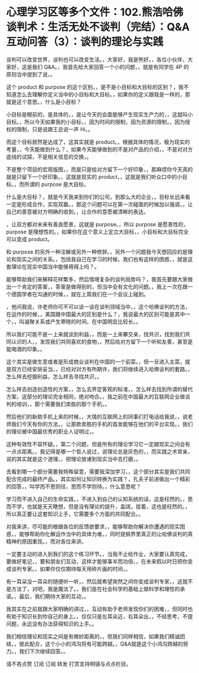 # 心理学习区等多个文件：102.熊浩哈佛谈判术：生活无处不谈判（完结）：Q&A互动问答（3）：谈判的理论与实践

谈判可以改变世界，谈判也可以改变生活。，大家好，我是熊好。，各位小伙伴，大家好，这是我们 Q&A。，我首先给大家回答一个小的问题，，就是有同学在 4P 的原则当中提到了说，。

这个 product 和 purpose 的这个区别，，是不是小目标和大目标的区别？，我不知道怎么去理解你定义当中的小目标和大目标。，如果你的定义跟我是一样的，那就是这个意思。，什么是小目标？

小目标是眼前的，是具体的，，是让今天的会面能够产生现实生产力的，，这就叫小目标。，所以今天如果我的小目标，，因为时间的限制，因为资源的限制，，因为授权的限制，只是说跟王总说一声 Hi，。

而这个目标居然是达成了，这其实就是 product。，根据具体的情况，极为现实的考量，，今天能做到什么？，如果今天能够做到的不是对产品的介绍，，不是对对方底线的试探，不是相关信息的交换，。

不是整个项目的宏观版图，，而是只是给对方留下一个好印象，，那麻烦你今天真的就是只留下一个好印象。，这就是现实的 product，，这就是我们听众口中的小目标。，而所谓的 purpose 是大目标。

什么是大目标？，就是今天我来到你们的公司，到那么大的企业，，目标长远来看一定是形成合作，实现双赢。，那这个问题可以在第一次碰面的时候加以强调，，让自己的善意被对方明确的收到，，让合作的意愿被清晰的表达。

，让双方都对未来有善良愿景，这就是 purpose。，所以 purpose 是愿景性的，purpose 是理想性的。，如果你在这个意义上定立大目标，，小目标和大目标完全可以变成 product。

和 purpose 的另外一种注解或另外一种修辞。，另外一个问题我今天想回应的是理论和现实之间的关系。，包括我自己在学习的时候，我们也有这样的困惑，，就是这套理论在现实中国当中能够用得上吗？。

能够帮助我们来解释花样繁多，然后情境复杂的谈判局势吗？，我首先要跟大家做出一个肯定的答案，，答案是做得到的，但当中会有文化的问题。，我上一次在跟一个德国学者在沟通的时候，，就在上周我们在一个会议上碰到。

，他问我说，许老师你可不可以谈一谈在谈判领域当中，，这个哈佛谈判的方法，在运作的时候，，美国跟中国最大的区别是什么？，我说最大的区别可能是其中一个，，叫凝聚关系或产生寒暄的时间，在中国明显比较长。。

所以我们可能不是一上来就谈到利益，，而是一上来攀交亲，找共识，找到我们共同认识的人，，发现我们共同喜欢的食物，，然后给对方留下一个听和友善，甚至是能喝酒的印象。。

这个其实是做生意或者是形成商业谈判在中国的一个前菜。，但一旦进入主菜，就是双方已经安排妥当，，已经对对方有所期许，我们将继续进入哈佛谈判的套路。，怎么样去挖掘利益，怎么样去寻找共识，。

怎么样去创造创造性的方案，，怎么去界定客观的标准，，怎么样去找到所谓的替代方案，这部分的理论完全相同，绝对吻合。，我之前在中国最大的互联网企业做谈判的培训，，那个需要我们卖胜的那个手机，。

然后他们的新款手机上来的时候，，大情的互联网上的同事们打电话给我说，，说老师我们今天有你的方法，，让那款卖胜的手机的首发能够在他们的平台实现。，我们的理论被中国最优秀的职业人证明过，。

这种有效性不容怀疑。，第二个问题，但是所有的理论学习它一定跟现实之间会有一点点距离。，我记得是哪一个哲人说过，说理论总是灰色的，，而实践之术常亲，说的其实就是这个道理。，把理论放诸到现实当中去打磨，。

去看到哪一个部分需要我特殊留意，需要我深加学习，，这个部分其实是我们共同配合完成的最终产品。，其实如何让知识转换为实践？，孔夫子前进做出一个精彩的回答，，叫学而不思则往，思而不学则待。，什么意思呢？

学习而不进入自己的生命实践，，不进入到自己的认知系统的话，这是枉然的。，思而不学，也就是天天瞎想，但是没有理论的提升，盖阔，拔着，这也是枉然的。，所以真正要让这套知识上手，它需要多个方面的共同配合。。

对我来讲，尽可能的根据各位的反馈欲要求，，能够帮助你解决你遭遇的现实困惑，，能够帮助你化解运作当中的具体为难，，同时提纲界里真正的让哈佛谈判的真精神的原因重现。，而对各位来讲。

一定要主动的进入到我们的这个练习环节。，当我不止给作业，大家要认真完成，要做好笔记，，要和朋友们互动，这样才能够事半而功倍，，在未来假以时日把你变成谈判专家。，如果你仅仅期待每天用碎片画的时间，。

有一耳朵没一耳朵的随便听一听，，然后就希望突然之间你变成谈判专家，，这就不是方法了，对吧，我是魔法了。，我们是在社会科学的基础上做科学和理性的承诺。，最后，我们期待大家的互动，。

我其实在之前就跟大家明确的讲过，，互动有助于老师发现你们的困难，，但同时也有助于知识长到你自己的身上。，仅仅只是左耳朵近，右耳朵出，，不经思考，不提问题，永远没有办法获得知识的上手。。

我们相信理论和现实之间是有微妙距离的，，但我们同样相信，如果我们精诚团结，，彼此配合，这个小小的鸿沟将有可能跨越。，Q&A就是这个小鸿沟跨越的努力。，我们下次继续回答。。

请不吝点赞 订阅 订阅 转发 打赏支持明镜与点点栏目。